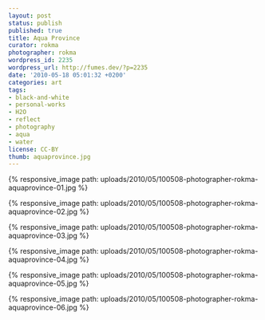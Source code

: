 ```yaml
---
layout: post
status: publish
published: true
title: Aqua Province
curator: rokma
photographer: rokma
wordpress_id: 2235
wordpress_url: http://fumes.dev/?p=2235
date: '2010-05-18 05:01:32 +0200'
categories: art
tags:
- black-and-white
- personal-works
- H2O
- reflect
- photography
- aqua
- water
license: CC-BY
thumb: aquaprovince.jpg
---
```


{% responsive_image path: uploads/2010/05/100508-photographer-rokma-aquaprovince-01.jpg %}

{% responsive_image path: uploads/2010/05/100508-photographer-rokma-aquaprovince-02.jpg %}

{% responsive_image path: uploads/2010/05/100508-photographer-rokma-aquaprovince-03.jpg %}

{% responsive_image path: uploads/2010/05/100508-photographer-rokma-aquaprovince-04.jpg %}

{% responsive_image path: uploads/2010/05/100508-photographer-rokma-aquaprovince-05.jpg %}

{% responsive_image path: uploads/2010/05/100508-photographer-rokma-aquaprovince-06.jpg %}

